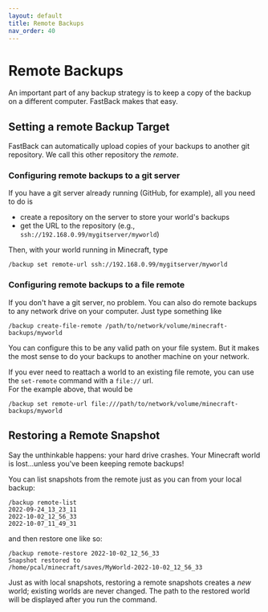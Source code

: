 ```yaml
---
layout: default
title: Remote Backups
nav_order: 40
---
```


# Remote Backups

An important part of any backup strategy is to keep a copy of the backup on a different computer.  FastBack makes that easy.

## Setting a remote Backup Target

FastBack can automatically upload copies of your backups to another git repository.  We call this other repository the *remote*.

### Configuring remote backups to a git server

If you have a git server already running (GitHub, for example), all you need to do is
* create a repository on the server to store your world's backups
* get the URL to the repository (e.g., `ssh://192.168.0.99/mygitserver/myworld`)

Then, with your world running in Minecraft, type
```
/backup set remote-url ssh://192.168.0.99/mygitserver/myworld
```

### Configuring remote backups to a file remote

If you don't have a git server, no problem.  You can also do remote backups to any network drive on
your computer.  Just type something like

```
/backup create-file-remote /path/to/network/volume/minecraft-backups/myworld
```

You can configure this to be any valid path on your file system.  But it makes the most sense to do your
backups to another machine on your network.

If you ever need to reattach a world to an existing file remote, you can use the `set-remote` command with a `file://` url.  
For the example above, that would be

```
/backup set remote-url file:///path/to/network/volume/minecraft-backups/myworld
```


## Restoring a Remote Snapshot

Say the unthinkable happens: your hard drive crashes.  Your Minecraft world is lost...unless you've been keeping
remote backups!

You can list snapshots from the remote just as you can from your local backup:

```
/backup remote-list
2022-09-24_13_23_11
2022-10-02_12_56_33
2022-10-07_11_49_31
```

and then restore one like so:

```
/backup remote-restore 2022-10-02_12_56_33
Snapshot restored to
/home/pcal/minecraft/saves/MyWorld-2022-10-02_12_56_33
```

Just as with local snapshots, restoring a remote snapshots creates a *new* world; existing worlds are never changed.
The path to the restored world will be displayed after you run the command.
